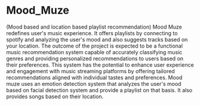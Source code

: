 # Mood_Muze
(Mood based and location based playlist recommendation)
Mood Muze redefines user's music experience. It offers playlists by connecting to spotify and analyzing the user's mood and also suggests tracks based on your location.
The outcome of the project is expected to be a functional music recommendation system capable of accurately classifying music genres and providing personalized recommendations to users based on their preferences. 
This system has the potential to enhance user experience and engagement with music streaming platforms by offering tailored recommendations aligned with individual tastes and preferences. 
Mood muze uses an emotion detection system that analyzes the user's mood based on facial detection system and provide a playlist on that basis.
It also provides songs based on their location.
